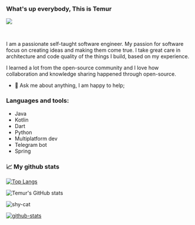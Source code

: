 ### What's up everybody, This is Temur
![][1]

<br />

I am a passionate self-taught software engineer. My passion for software focus on creating ideas and making them come true. I take great care in architecture and code quality of the things I build, based on my experience.

I learned a lot from the open-source community and I love how collaboration and knowledge sharing happened through open-source.

- 💬 Ask me about anything, I am happy to help;

### Languages and tools:

* Java
* Kotlin
* Dart
* Python
* Multiplatform dev
* Telegram bot
* Spring

### 📈 My github stats

[![Top Langs](https://github-readme-stats.vercel.app/api/top-langs/?username=xaldarof&theme=dark)](https://github.com/anuraghazra/github-readme-stats)

![Temur's GitHub stats](https://github-readme-stats.vercel.app/api?username=xaldarof&show_icons=true&theme=radical&theme=dark)

![shy-cat][img1]


[![github-stats][img6]][7]

[1]: https://visitor-badge.glitch.me/badge?page_id=xaldarof.xaldarof
[7]: https://github.com/HopeQuotes/Quotes-App-
[img1]: https://media.giphy.com/media/kd9BlRovbPOykLBMqX/giphy.gif
[img6]: https://github-readme-stats.vercel.app/api/pin/?username=HopeQuotes&repo=Quotes-App-&title_color=ffffff&text_color=c9cacc&icon_color=0879BA&bg_color=1d1f21

